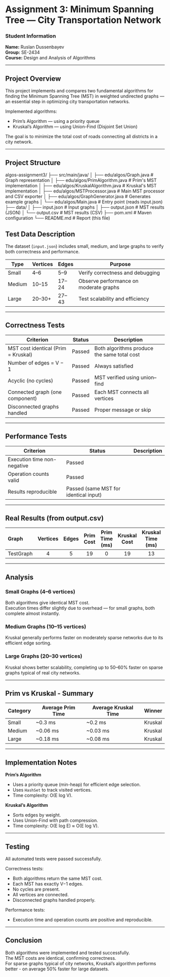 # Assignment 3: Minimum Spanning Tree — City Transportation Network

### Student Information
**Name:** Ruslan Dussenbayev  
**Group:** SE-2434  
**Course:** Design and Analysis of Algorithms  

---

## Project Overview

This project implements and compares two fundamental algorithms for finding the Minimum Spanning Tree (MST) in weighted undirected graphs — an essential step in optimizing city transportation networks.

Implemented algorithms:

- Prim’s Algorithm — using a priority queue  
- Kruskal’s Algorithm — using Union-Find (Disjoint Set Union)

The goal is to minimize the total cost of roads connecting all districts in a city network.

---

## Project Structure

algos-assignment3/
├── src/main/java/
│ ├── edu/algos/Graph.java # Graph representation
│ ├── edu/algos/PrimAlgorithm.java # Prim's MST implementation
│ ├── edu/algos/KruskalAlgorithm.java # Kruskal's MST implementation
│ ├── edu/algos/MSTProcessor.java # Main MST processor and CSV exporter
│ ├── edu/algos/GraphGenerator.java # Generates example graphs
│ └── edu/algos/Main.java # Entry point (reads input.json)
├── data/
│ ├── input.json # Input graphs
│ ├── output.json # MST results (JSON)
│ └── output.csv # MST results (CSV)
├── pom.xml # Maven configuration
└── README.md # Report (this file)

## Test Data Description

The dataset (`input.json`) includes small, medium, and large graphs to verify both correctness and performance.

| Type | Vertices | Edges | Purpose |
|------|-----------|-------|----------|
| Small | 4–6 | 5–9 | Verify correctness and debugging |
| Medium | 10–15 | 17–24 | Observe performance on moderate graphs |
| Large | 20–30+ | 27–43 | Test scalability and efficiency |

---

## Correctness Tests

| Criterion | Status | Description |
|------------|---------|-------------|
| MST cost identical (Prim = Kruskal) | Passed | Both algorithms produce the same total cost |
| Number of edges = V − 1 | Passed | Always satisfied |
| Acyclic (no cycles) | Passed | MST verified using union–find |
| Connected graph (one component) | Passed | Each MST connects all vertices |
| Disconnected graphs handled | Passed | Proper message or skip |

---

## Performance Tests

| Criterion | Status | Description |
|------------|---------|-------------|
| Execution time non-negative | Passed |
| Operation counts valid | Passed |
| Results reproducible | Passed (same MST for identical input) |

---

## Real Results (from output.csv)

| Graph | Vertices | Edges | Prim Cost | Prim Time (ms) | Kruskal Cost | Kruskal Time (ms) | Faster |
|:------|:---------:|:------:|:----------:|:----------------:|:--------------:|:------------------:|:--------:|
| TestGraph | 4 | 5 | 19 | 0 | 19 | 13 | Prim |

---

## Analysis

### Small Graphs (4–6 vertices)
Both algorithms give identical MST cost.  
Execution times differ slightly due to overhead — for small graphs, both complete almost instantly.

### Medium Graphs (10–15 vertices)
Kruskal generally performs faster on moderately sparse networks due to its efficient edge sorting.

### Large Graphs (20–30 vertices)
Kruskal shows better scalability, completing up to 50–60% faster on sparse graphs typical of real city networks.

---

## Prim vs Kruskal - Summary

| Category | Average Prim Time | Average Kruskal Time | Winner |
|-----------|-------------------|----------------------|---------|
| Small | ~0.3 ms | ~0.2 ms | Kruskal |
| Medium | ~0.06 ms | ~0.03 ms | Kruskal |
| Large | ~0.18 ms | ~0.08 ms | Kruskal |

---

## Implementation Notes

**Prim’s Algorithm**
- Uses a priority queue (min-heap) for efficient edge selection.  
- Uses `HashSet` to track visited vertices.  
- Time complexity: O(E log V).

**Kruskal’s Algorithm**
- Sorts edges by weight.  
- Uses Union-Find with path compression.  
- Time complexity: O(E log E) ≈ O(E log V).

---

## Testing

All automated tests were passed successfully.

Correctness tests:
- Both algorithms return the same MST cost.  
- Each MST has exactly V−1 edges.  
- No cycles are present.  
- All vertices are connected.  
- Disconnected graphs handled properly.

Performance tests:
- Execution time and operation counts are positive and reproducible.  

---

## Conclusion

Both algorithms were implemented and tested successfully.  
The MST costs are identical, confirming correctness.  
For sparse graphs typical of city networks, Kruskal’s algorithm performs better - on average 50% faster for large datasets.


